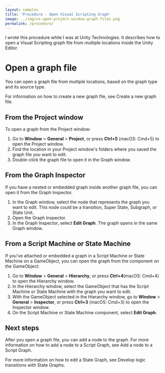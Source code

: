 ```yaml
---
layout: samples
title: 'Procedure - Open Visual Scripting Graph'
image: ../img/vs-open-project-window-graph-files.png
permalink: /procedure/
---
```


I wrote this procedure while I was at Unity Technologies. It describes how to open a Visual Scripting graph file from multiple locations inside the Unity Editor. 

# Open a graph file

You can open a graph file from multiple locations, based on the graph type and its source type.

For information on how to create a new graph file, see Create a new graph file.

## From the Project window

To open a graph from the Project window:

1. Go to **Window** > **General** > **Project**, or press **Ctrl+5** (macOS: Cmd+5) to open the Project window.
2. Find the location in your Project window's folders where you saved the graph file you want to edit.
3. Double-click the graph file to open it in the Graph window.

## From the Graph Inspector

If you have a nested or embedded graph inside another graph file, you can open it from the Graph Inspector.

1. In the Graph window, select the node that represents the graph you want to edit. This node could be a transition, Super State, Subgraph, or State Unit.
2. Open the Graph Inspector.
3. In the Graph Inspector, select **Edit Graph**. The graph opens in the same Graph window.

## From a Script Machine or State Machine

If you've attached or embedded a graph in a Script Machine or State Machine on a GameObject, you can open the graph from the component on the GameObject:

1. Go to **Window** > **General** > **Hierarchy**, or press **Ctrl+4**(macOS: Cmd+4) to open the Hierarchy window.
2. In the Hierarchy window, select the GameObject that has the Script Machine or State Machine with the graph you want to edit.
3. With the GameObject selected in the Hierarchy window, go to **Window** > **General** > **Inspector**, or press **Ctrl+3** (macOS: Cmd+3) to open the Inspector window.
4. On the Script Machine or State Machine component, select **Edit Graph**.

## Next steps

After you open a graph file, you can add a node to the graph. For more information on how to add a node to a Script Graph, see Add a node to a Script Graph.

For more information on how to edit a State Graph, see Develop logic transitions with State Graphs.
